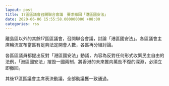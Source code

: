 ```yaml
---
layout: post
title: 17區區議會召開聯合會議　要求撤回「港區國安法」
date: 2020-06-06 15:55:58.000000000 +08:00
categories: rss
---
```


離島區以外的其餘17區區議會，召開聯合會議，討論「港區國安法」。各區議會主席輪流宣布當區有足夠法定開會人數，各區再分組討論。

各區區議員都提出反對「港區國安法」動議，內容為反對任何形式收緊民主自由的法例，「港區國安法」摧毁一國兩制，將香港的未來推向萬劫不復的深淵，必須立即撤回。 

其後17區區議會主席表決動議，全部動議獲一致通過。
